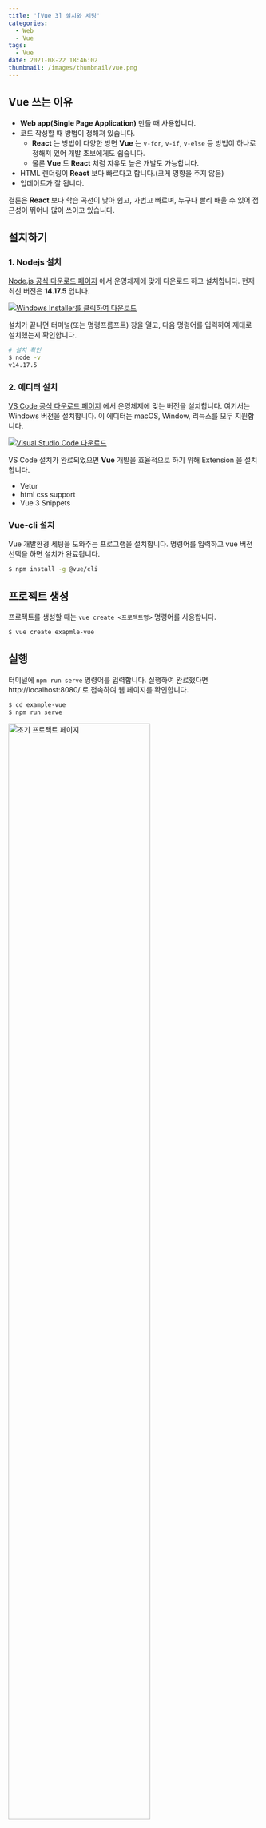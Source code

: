 ```yaml
---
title: '[Vue 3] 설치와 세팅'
categories:
  - Web
  - Vue
tags:
  - Vue
date: 2021-08-22 18:46:02
thumbnail: /images/thumbnail/vue.png
---
```


## Vue 쓰는 이유

- **Web app(Single Page Application)** 만들 때 사용합니다.
- 코드 작성할 때 방법이 정해져 있습니다.
  - **React** 는 방법이 다양한 방면 **Vue** 는 `v-for`, `v-if`, `v-else` 등 방법이 하나로 정해져 있어 개발 초보에게도 쉽습니다.
  - 물론 **Vue** 도 **React** 처럼 자유도 높은 개발도 가능합니다.
- HTML 렌더링이 **React** 보다 빠르다고 합니다.(크게 영향을 주지 않음)
- 업데이트가 잘 됩니다.

결론은 **React** 보다 학습 곡선이 낮아 쉽고, 가볍고 빠르며, 누구나 빨리 배울 수 있어 접근성이 뛰어나 많이 쓰이고 있습니다.

## 설치하기

### 1. Nodejs 설치

[Node.js 공식 다운로드 페이지](https://nodejs.org/ko/download/) 에서 운영체제에 맞게 다운로드 하고 설치합니다.
현재 최신 버전은 **14.17.5** 입니다.

[![Windows Installer를 클릭하여 다운로드](/images/vue/download.png)](https://nodejs.org/ko/download/)

설치가 끝나면 터미널(또는 명령프롬프트) 창을 열고, 다음 명령어를 입력하여 제대로 설치했는지 확인합니다.

```bash
# 설치 확인
$ node -v
v14.17.5
```

### 2. 에디터 설치

[VS Code 공식 다운로드 페이지](https://code.visualstudio.com/Download) 에서 운영체제에 맞는 버전을 설치합니다. 여기서는 Windows 버전을 설치합니다. 이 에디터는 macOS, Window, 리눅스를 모두 지원합니다.

[![Visual Studio Code 다운로드](/images/vue/vscode.png)](https://code.visualstudio.com/Download)

VS Code 설치가 완료되었으면 **Vue** 개발을 효율적으로 하기 위해 Extension 을 설치합니다.

- Vetur
- html css support
- Vue 3 Snippets

### Vue-cli 설치

Vue 개발환경 세팅을 도와주는 프로그램을 설치합니다. 명령어를 입력하고 vue 버전 선택을 하면 설치가 완료됩니다.

```bash
$ npm install -g @vue/cli
```

## 프로젝트 생성

프로젝트를 생성할 때는 `vue create <프로젝트명>` 명령어를 사용합니다.

```bash
$ vue create exapmle-vue
```

## 실행

터미널에 `npm run serve` 명령어를 입력합니다. 실행하여 완료했다면 http://localhost:8080/ 로 접속하여 웹 페이지를 확인합니다.

```bash
$ cd example-vue
$ npm run serve
```

<img width="75%" src="/images/vue/webpage.png" alt="초기 프로젝트 페이지" title="" >

## 정리

**Vue** 에 대한 설명부터 설치, 프로젝트 실행까지 진행했습니다. 프로젝트를 진행하면서 중요한 부분을 정리 할 예정입니다.

## 참고

- https://kr.vuejs.org/v2/guide/index.html
